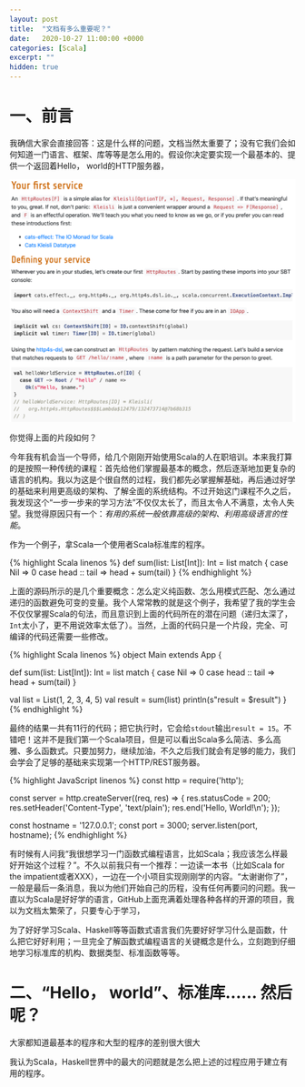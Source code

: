 ```yaml
---
layout: post
title:  "文档有多么重要呢？"
date:   2020-10-27 11:00:00 +0000
categories: [Scala]
excerpt: ""
hidden: true
---
```


# 一、前言
我确信大家会直接回答：这是什么样的问题，文档当然太重要了；没有它我们会如何知道一门语言、框架、库等等是怎么用的。假设你决定要实现一个最基本的、提供一个返回着Hello， world的HTTP服务器，

![](/assets/2020-10-31-documentation/http4s-intro.png)

你觉得上面的片段如何？

今年我有机会当一个导师，给几个刚刚开始使用Scala的人在职培训。本来我打算的是按照一种传统的课程：首先给他们掌握最基本的概念，然后逐渐地加更复杂的语言的机构。我以为这是个很自然的过程，我们都先必掌握解基础，再后通过好学的基础来利用更高级的架构、了解全面的系统结构。不过开始这门课程不久之后，我发现这个“一步一步来的学习方法”不仅仅太长了，而且太令人不满意，太令人失望。我觉得原因只有一个：_有用的系统一般依靠高级的架构、利用高级语言的性能_。

作为一个例子，拿Scala一个使用者Scala标准库的程序。

{% highlight Scala linenos %}
def sum(list: List[Int]): Int = list match {
  case Nil          => 0
  case head :: tail => head + sum(tail)
}
{% endhighlight %}

上面的源码所示的是几个重要概念：怎么定义纯函数、怎么用模式匹配、怎么通过递归的函数避免可变的变量。我个人常常教的就是这个例子，我希望了我的学生会不仅仅掌握Scala的句法，而且意识到上面的代码所在的潜在问题（递归太深了，`Int`太小了，更不用说效率太低了）。当然，上面的代码只是一个片段，完全、可编译的代码还需要一些修改。

{% highlight Scala linenos %}
object Main extends App {

  def sum(list: List[Int]): Int = list match {
    case Nil          => 0
    case head :: tail => head + sum(tail)
  }

  val list = List(1, 2, 3, 4, 5)
  val result = sum(list)
  println(s"result = $result")
}
{% endhighlight %}

最终的结果一共有11行的代码；把它执行时，它会给`stdout`输出`result = 15`。不错吧！这并不是我们第一个Scala项目，但是可以看出Scala多么简洁、多么高雅、多么函数式。只要加努力，继续加油，不久之后我们就会有足够的能力，我们会学会了足够的基础来实现第一个HTTP/REST服务器。

{% highlight JavaScript linenos %}
const http = require('http');

const server = http.createServer((req, res) => {
    res.statusCode = 200;
    res.setHeader('Content-Type', 'text/plain');
    res.end('Hello, World!\n');
});

const hostname = '127.0.0.1';
const port = 3000;
server.listen(port, hostname);
{% endhighlight %}




有时候有人问我“我很想学习一门函数式编程语言，比如Scala；我应该怎么样最好开始这个过程？”。不久以前我只有一个推荐：一边读一本书（比如Scala for the impatient或者XXX），一边在一个小项目实现刚刚学的内容。“太谢谢你了”，一般是最后一条消息，我以为他们开始自己的历程，没有任何再要问的问题。我一直以为Scala是好好学的语言，GitHub上面充满着处理各种各样的开源的项目，我以为文档太繁荣了，只要专心于学习，

为了好好学习Scala、Haskell等等函数式语言我们先要好好学习什么是函数，什么把它好好利用；一旦完全了解函数式编程语言的关键概念是什么，立刻跑到仔细地学习标准库的机构、数据类型、标准函数等等。


# 二、“Hello， world”、标准库…… 然后呢？


大家都知道最基本的程序和大型的程序的差别很大很大


我认为Scala，Haskell世界中的最大的问题就是怎么把上述的过程应用于建立有用的程序。
